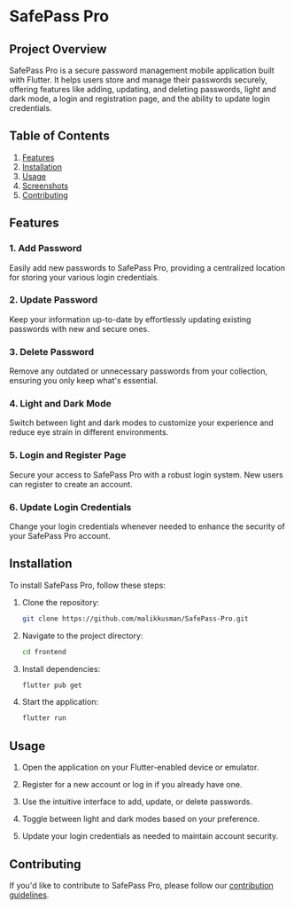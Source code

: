 
# SafePass Pro

## Project Overview

SafePass Pro is a secure password management mobile application built with Flutter. It helps users store and manage their passwords securely, offering features like adding, updating, and deleting passwords, light and dark mode, a login and registration page, and the ability to update login credentials.

## Table of Contents

1. [Features](#features)
2. [Installation](#installation)
3. [Usage](#usage)
4. [Screenshots](#screenshots)
5. [Contributing](#contributing)


## Features

### 1. Add Password

Easily add new passwords to SafePass Pro, providing a centralized location for storing your various login credentials.

### 2. Update Password

Keep your information up-to-date by effortlessly updating existing passwords with new and secure ones.

### 3. Delete Password

Remove any outdated or unnecessary passwords from your collection, ensuring you only keep what's essential.

### 4. Light and Dark Mode

Switch between light and dark modes to customize your experience and reduce eye strain in different environments.

### 5. Login and Register Page

Secure your access to SafePass Pro with a robust login system. New users can register to create an account.

### 6. Update Login Credentials

Change your login credentials whenever needed to enhance the security of your SafePass Pro account.

## Installation

To install SafePass Pro, follow these steps:

1. Clone the repository:

   ```bash
   git clone https://github.com/malikkusman/SafePass-Pro.git
   ```

2. Navigate to the project directory:

   ```bash
   cd frontend
   ```

3. Install dependencies:

   ```bash
   flutter pub get
   ```

4. Start the application:

   ```bash
   flutter run
   ```

## Usage

1. Open the application on your Flutter-enabled device or emulator.

2. Register for a new account or log in if you already have one.

3. Use the intuitive interface to add, update, or delete passwords.

4. Toggle between light and dark modes based on your preference.

5. Update your login credentials as needed to maintain account security.



## Contributing

If you'd like to contribute to SafePass Pro, please follow our [contribution guidelines](CONTRIBUTING.md).

